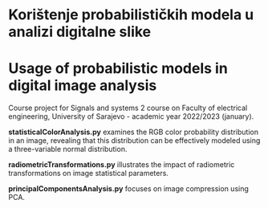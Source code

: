 # Korištenje probabilističkih modela u analizi digitalne slike
# Usage of probabilistic models in digital image analysis

Course project for Signals and systems 2 course on Faculty of electrical engineering, 
University of Sarajevo - academic year 2022/2023 (january).

**statisticalColorAnalysis.py** examines the RGB color probability distribution in an image, revealing that this distribution can be effectively modeled using a three-variable normal distribution.

**radiometricTransformations.py** illustrates the impact of radiometric transformations on image statistical parameters.

**principalComponentsAnalysis.py** focuses on image compression using PCA.
